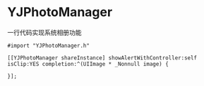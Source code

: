 # YJPhotoManager
一行代码实现系统相册功能
			
	#import "YJPhotoManager.h"
	
	[[YJPhotoManager shareInstance] showAlertWithController:self isClip:YES completion:^(UIImage * _Nonnull image) {
  
	}];
